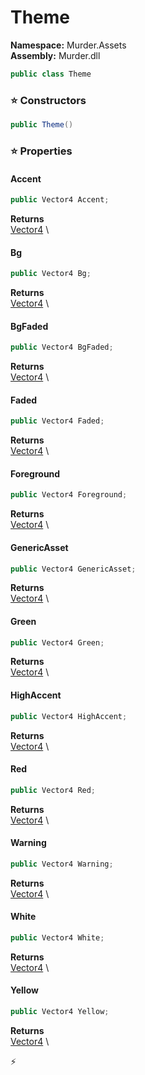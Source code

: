# Theme

**Namespace:** Murder.Assets \
**Assembly:** Murder.dll

```csharp
public class Theme
```

### ⭐ Constructors
```csharp
public Theme()
```

### ⭐ Properties
#### Accent
```csharp
public Vector4 Accent;
```

**Returns** \
[Vector4](https://learn.microsoft.com/en-us/dotnet/api/System.Numerics.Vector4?view=net-7.0) \
#### Bg
```csharp
public Vector4 Bg;
```

**Returns** \
[Vector4](https://learn.microsoft.com/en-us/dotnet/api/System.Numerics.Vector4?view=net-7.0) \
#### BgFaded
```csharp
public Vector4 BgFaded;
```

**Returns** \
[Vector4](https://learn.microsoft.com/en-us/dotnet/api/System.Numerics.Vector4?view=net-7.0) \
#### Faded
```csharp
public Vector4 Faded;
```

**Returns** \
[Vector4](https://learn.microsoft.com/en-us/dotnet/api/System.Numerics.Vector4?view=net-7.0) \
#### Foreground
```csharp
public Vector4 Foreground;
```

**Returns** \
[Vector4](https://learn.microsoft.com/en-us/dotnet/api/System.Numerics.Vector4?view=net-7.0) \
#### GenericAsset
```csharp
public Vector4 GenericAsset;
```

**Returns** \
[Vector4](https://learn.microsoft.com/en-us/dotnet/api/System.Numerics.Vector4?view=net-7.0) \
#### Green
```csharp
public Vector4 Green;
```

**Returns** \
[Vector4](https://learn.microsoft.com/en-us/dotnet/api/System.Numerics.Vector4?view=net-7.0) \
#### HighAccent
```csharp
public Vector4 HighAccent;
```

**Returns** \
[Vector4](https://learn.microsoft.com/en-us/dotnet/api/System.Numerics.Vector4?view=net-7.0) \
#### Red
```csharp
public Vector4 Red;
```

**Returns** \
[Vector4](https://learn.microsoft.com/en-us/dotnet/api/System.Numerics.Vector4?view=net-7.0) \
#### Warning
```csharp
public Vector4 Warning;
```

**Returns** \
[Vector4](https://learn.microsoft.com/en-us/dotnet/api/System.Numerics.Vector4?view=net-7.0) \
#### White
```csharp
public Vector4 White;
```

**Returns** \
[Vector4](https://learn.microsoft.com/en-us/dotnet/api/System.Numerics.Vector4?view=net-7.0) \
#### Yellow
```csharp
public Vector4 Yellow;
```

**Returns** \
[Vector4](https://learn.microsoft.com/en-us/dotnet/api/System.Numerics.Vector4?view=net-7.0) \


⚡
